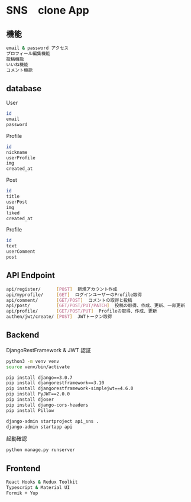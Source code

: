 # SNS　clone App

## 機能

```bash
email & password アクセス
プロフィール編集機能
投稿機能
いいね機能
コメント機能
```

## database

User

```bash
id
email
password
```

Profile

```bash
id
nickname
userProfile
img
created_at
```

Post

```bash
id
title
userPost
img
liked
created_at
```

Profile

```bash
id
text
userComment
post
```

## API Endpoint

```bash
api/register/      [POST]  新規アカウント作成
api/myprofile/     [GET]  ログインユーザーのProfile取得
api/comment/       [GET/POST]  コメントの取得と投稿
api/post/          [GET/POST/PUT/PATCH]  投稿の取得、作成、更新、一部更新
api/profile/       [GET/POST/PUT]  Profileの取得、作成、更新
authen/jwt/create/ [POST]  JWTトークン取得
```

## Backend

DjangoRestFramework & JWT 認証

```bash
python3 -m venv venv
source venv/bin/activate
```

```bash
pip install django==3.0.7
pip install djangorestframework==3.10
pip install djangorestframework-simplejwt==4.6.0
pip install PyJWT==2.0.0
pip install djoser
pip install django-cors-headers
pip install Pillow
```

```bash
django-admin startproject api_sns .
django-admin startapp api
```

起動確認

```bash
python manage.py runserver
```

## Frontend

```bash
React Hooks & Redux Toolkit
Typescript & Material UI
Formik + Yup
```

